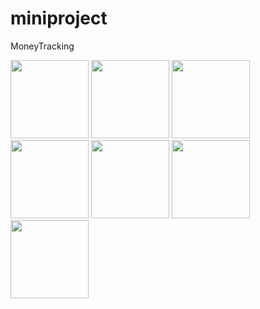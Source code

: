 # miniproject

MoneyTracking


<img width="125px" src="https://github.com/user-attachments/assets/f9e0e77e-e00b-49cd-8757-53b22a3bdbe6">

<img width="125px" src="https://github.com/user-attachments/assets/3c1518b4-6980-4596-a9b9-e7c0a74b5775">

<img width="125px" src="https://github.com/user-attachments/assets/79381b58-705a-4865-9e5e-39204d315b38">

<img width="125px" src="https://github.com/user-attachments/assets/418deeeb-e623-48fc-83d6-deb5e7945dc5">

<img width="125px" src="https://github.com/user-attachments/assets/012782db-7464-45bc-8610-2d809b4d4c09">

<img width="125px" src="https://github.com/user-attachments/assets/2523aacb-3554-4eb6-8081-2f06d25b2733">

<img width="125px" src="https://github.com/user-attachments/assets/d9b49278-0795-4167-86e2-5dcc279bbaab">
